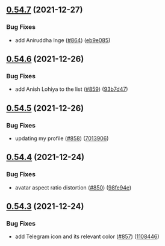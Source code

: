 ## [0.54.7](https://github.com/EddieHubCommunity/LinkFree/compare/v0.54.6...v0.54.7) (2021-12-27)


### Bug Fixes

* add Aniruddha Inge ([#864](https://github.com/EddieHubCommunity/LinkFree/issues/864)) ([eb9e085](https://github.com/EddieHubCommunity/LinkFree/commit/eb9e085a152acb71594cbb14db566ae43c635267))



## [0.54.6](https://github.com/EddieHubCommunity/LinkFree/compare/v0.54.5...v0.54.6) (2021-12-26)


### Bug Fixes

* add Anish Lohiya to the list ([#859](https://github.com/EddieHubCommunity/LinkFree/issues/859)) ([93b7d47](https://github.com/EddieHubCommunity/LinkFree/commit/93b7d47e02e6bc3a427e1b2bd18cfbc03ceed036))



## [0.54.5](https://github.com/EddieHubCommunity/LinkFree/compare/v0.54.4...v0.54.5) (2021-12-26)


### Bug Fixes

* updating my profile ([#858](https://github.com/EddieHubCommunity/LinkFree/issues/858)) ([7013906](https://github.com/EddieHubCommunity/LinkFree/commit/701390617afb1a95366b189635e86d1d228f47c6))



## [0.54.4](https://github.com/EddieHubCommunity/LinkFree/compare/v0.54.3...v0.54.4) (2021-12-24)


### Bug Fixes

* avatar aspect ratio distortion ([#850](https://github.com/EddieHubCommunity/LinkFree/issues/850)) ([98fe94e](https://github.com/EddieHubCommunity/LinkFree/commit/98fe94ecacc95e0188c861e3c801c1df88e2f8a8))



## [0.54.3](https://github.com/EddieHubCommunity/LinkFree/compare/v0.54.2...v0.54.3) (2021-12-24)


### Bug Fixes

* add Telegram icon and its relevant color ([#857](https://github.com/EddieHubCommunity/LinkFree/issues/857)) ([1108446](https://github.com/EddieHubCommunity/LinkFree/commit/1108446106b6dcbec39fb173a26c268d554e08fe))



